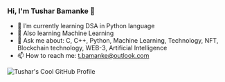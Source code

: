 ### Hi, I'm Tushar Bamanke 👋

<!-- **tushar/tushar** is a ✨ _special_ ✨ repository because its `README.md` (this file) appears on your GitHub profile. -->
<!-- Here are some ideas to get you started: -->

- 🔭 I’m currently learning DSA in Python language
- 🌱 Also learning Machine Learning 
- 💬 Ask me about: C, C++, Python, Machine Learning, Technology, NFT, Blockchain technology, WEB-3, Artificial Intelligence
- 📫 How to reach me: t.bamanke@outlook.com
<!-- - ⚡ Fun fact:  -->
<!-- https://github.com/anuraghazra/github-readme-stats/tree/master/themes -->
<!--[Tushar's GitHub stats](https://github-readme-stats.vercel.app/api?username=tusharhrb&theme=dracula&show_icons=True, )-->
<!--[Data Scientist's GitHub stats](https://github-readme-stats.vercel.app/api?username=tusharhrb&theme=tokyonight&show_icons=true&hide=contribs,issues&card_width=500&hide_rank=true&include_all_commits=true&custom_title=Data%20Scientist's%20GitHub%20Stats)-->
![Tushar's Cool GitHub Profile](https://github-readme-stats.vercel.app/api?username=tusharhrb&theme=tokyonight&show_icons=true&hide=contribs,issues&card_width=500&include_all_commits=true&custom_title=Welcome%20to%20Tushar's%20GitHub%20World)

<!-- - 😄 Pronouns:  -->
<!-- - 👯 I’m looking to collaborate on  -->
<!-- - 🤔 I’m looking for help with ... -->
